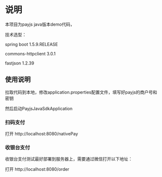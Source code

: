# 说明

本项目为payjs java版本demo代码，

技术选型：

spring boot  1.5.9.RELEASE

commons-httpclient  3.0.1

fastjson  1.2.39

## 使用说明

拉取代码到本地，修改application.properties配置文件，填写好payjs的商户号和密钥

然后启动PayjsJavaSdkApplication

### 扫码支付

打开 http://localhost:8080/nativePay


### 收银台支付 
收银台支付测试最好部署到服务器上，需要通过微信打开以下地址：

打开 http://localhost:8080/order
